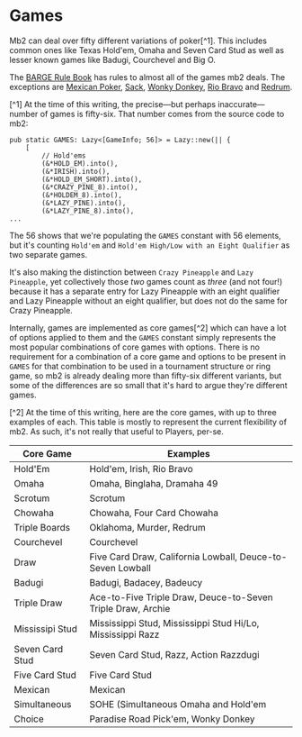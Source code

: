 # Games

Mb2 can deal over fifty different variations of poker[^1]. This includes
common ones like Texas Hold'em, Omaha and Seven Card Stud as well as
lesser known games like Badugi, Courchevel and Big O.

The [BARGE Rule Book](http://www.ceemeck.org/BARGERuleBook2021/) has
rules to almost all of the games mb2 deals.  The exceptions are
[Mexican Poker](./games/mexican-poker.html),
[Sack](./games/sack.html), [Wonky Donkey](./games/wonky-donkey.html),
[Rio Bravo](./games/rio-bravo.html) and [Redrum](./games/redrum.html).

[^1] At the time of this writing, the precise&mdash;but perhaps inaccurate&mdash;number of games is fifty-six. That number comes from the source code to mb2:
```
pub static GAMES: Lazy<[GameInfo; 56]> = Lazy::new(|| {
    [
        // Hold'ems
        (&*HOLD_EM).into(),
        (&*IRISH).into(),
        (&*HOLD_EM_SHORT).into(),
        (&*CRAZY_PINE_8).into(),
        (&*HOLDEM_8).into(),
        (&*LAZY_PINE).into(),
        (&*LAZY_PINE_8).into(),
...
```
The 56 shows that we're populating the `GAMES` constant with 56
elements, but it's counting `Hold'em` and `Hold'em High/Low with an
Eight Qualifier` as two separate games.

It's also making the distinction between `Crazy Pineapple` and `Lazy
Pineapple`, yet collectively those _two_ games count as _three_ (and
not four!) because it has a separate entry for Lazy Pineapple with an
eight qualifier and Lazy Pineapple without an eight qualifier, but
does not do the same for Crazy Pineapple.

Internally, games are implemented as core games[^2] which can have a lot
of options applied to them and the `GAMES` constant simply represents
the most popular combinations of core games with options. There is no
requirement for a combination of a core game and options to be present
in `GAMES` for that combination to be used in a tournament structure
or ring game, so mb2 is already dealing more than fifty-six different
variants, but some of the differences are so small that it's hard to
argue they're different games.

[^2]
At the time of this writing, here are the core games, with up to three
examples of each.  This table is mostly to represent the current flexibility
of mb2. As such, it's not really that useful to Players, per-se.

|Core Game|Examples|
|-|-|
|Hold'Em|Hold'em, Irish, Rio Bravo|
|Omaha|Omaha, Binglaha, Dramaha 49|
|Scrotum|Scrotum|
|Chowaha|Chowaha, Four Card Chowaha|
|Triple Boards|Oklahoma, Murder, Redrum|
|Courchevel|Courchevel|
|Draw|Five Card Draw, California Lowball, Deuce-to-Seven Lowball|
|Badugi|Badugi, Badacey, Badeucy|
|Triple Draw|Ace-to-Five Triple Draw, Deuce-to-Seven Triple Draw, Archie|
|Mississipi Stud|Mississippi Stud, Mississippi Stud Hi/Lo, Mississippi Razz|
|Seven Card Stud|Seven Card Stud, Razz, Action Razzdugi|
|Five Card Stud|Five Card Stud|
|Mexican|Mexican|
|Simultaneous|SOHE (Simultaneous Omaha and Hold'em|
|Choice|Paradise Road Pick'em, Wonky Donkey|
